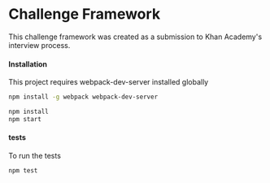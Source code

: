 # Challenge Framework
This challenge framework was created as a submission to Khan Academy's interview process.

#### Installation
This project requires webpack-dev-server installed globally
```sh
npm install -g webpack webpack-dev-server
```
```sh
npm install
npm start
```

#### tests
To run the tests
```sh
npm test
```
